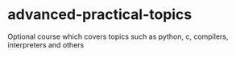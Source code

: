 # advanced-practical-topics
Optional course which covers topics such as python, c, compilers, interpreters and others
